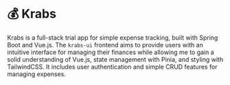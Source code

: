 # 💰 Krabs
Krabs is a full-stack trial app for simple expense tracking, built with Spring Boot and Vue.js. The `krabs-ui` frontend aims to provide users with an intuitive interface for managing their finances while allowing me to gain a solid understanding of Vue.js, state management with Pinia, and styling with TailwindCSS. It includes user authentication and simple CRUD features for managing expenses.
